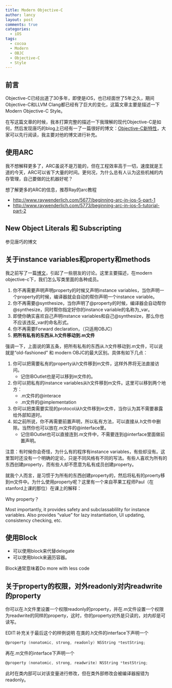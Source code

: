 ```yaml
---
title: Modern Objective-C
author: lancy
layout: post
comments: true
categories:
  - iOS
tags:
  - cocoa
  - Modern
  - OBJC
  - Objective-C
  - Style
---
```

## 前言
Objective-C已经出道了30多年，即使是iOS，也已经面世了5年之久，期间Objective-C和LLVM Clang都已经有了巨大的变化，这篇文章主要是描述一下Modern Objective-C Style。

在写这篇文章的时候，我本打算完整的描述一下我理解的现代Objective-C是如何，然后发现唐巧的blog上已经有一了一篇很好的博文：[Objective-C新特性](http://blog.devtang.com/blog/2012/08/05/use-modern-objective-c/)，大家可以先行阅读，我主要对他的博文进行补充。

## 使用ARC
我不想解释更多了，ARC虽说不是万能的，但在工程效率高于一切，速度就是王道的今天，ARC可以省下大量的时间。更何况，为什么总有人认为这些机械的内存管理，自己要做的比机器好呢？

想了解更多的ARC的信息，推荐Ray的arc教程

* http://www.raywenderlich.com/5677/beginning-arc-in-ios-5-part-1
* http://www.raywenderlich.com/5773/beginning-arc-in-ios-5-tutorial-part-2
## New Object Literals 和 Subscripting
参见唐巧的博文
## 关于instance variables和property和methods
我之前写了一篇[博文](http://gracelancy.com/?p=88)，引起了一些朋友的讨论。这里主要描述，在modern objective-c下，我们怎么写类里面的各种成员。

1. 你不再需要声明声明property的时候又声明instance variables，当你声明一个property的时候，编译器就会自动的帮你声明一个instance variable。
2. 你不再需要@synthesize，当你声明了@property的时候，编译器会自动帮你@synthesize，同时帮你指定好你的instance variable的名称为_var。
3. 即使你确实喜欢自己声明instance variables和自己@synthesize，那么你也不应该违反_var的命名形式。
4. 你不再需要Forward declaration，（只适用OBJC）
5. **把所有私有的东西从.h文件移动到.m文件**

强调一下，上面说的第五条，把所有私有的东西从.h文件移动到.m文件，可以说就是“old-fashioned” 和 modern OBJC的最大区别。具体有如下几点：

1. 你可以把需要私有的property从h文件移到m文件，这样外界将无法直接访问。
    * 记住IBOutlet也是可以移到m文件的。
2. 你可以把私有的instance variables从h文件移到m文件。这里可以移到两个地方：
    * .m文件的@interace
    * .m文件的@implementation
3. 你可以把类需要实现的protocol从h文件移到m文件，当你认为其不需要暴露给外部知道时。
4. 如之前所说，你不再需要前置声明，所以私有方法，可以直接从.h文件中删除。当然你也可以放在.m文件的@interface里。
    * 记住IBOutlet也可以直接连到.m文件中，不需要连到@interface里面做前置声明。
    
注意：有时候你会奇怪，为什么有的程序有instance variables，有些却没有。这里暂时还没有一个明确的定论，只是不同风格有不同的写法。有些人喜欢为所有的东西创建property，而有些人却不愿意为私有成员创建property。

就我个人而言，是习惯于为所有的东西创建property的，然后将私有的proerty移到m文件中。为什么使用property呢？这里有一个来自苹果工程师Paul（在stanford上课的那位）在课上的解释：

Why property？

Most importantly, it provides safety and subclassablility for instance variables. Also provides “value” for lazy instantiation, UI updating, consistency checking, etc.

## 使用Block
* 可以使用block来代替delegate
* 可以使用block来遍历容器。

Block通常意味着Do more with less code

## 关于property的权限，对外readonly对内readwrite的property
你可以在.h文件里设置一个权限readonly的property，并在.m文件设置一个权限为readwrite的同样的property，这时，你的property对外是只读的，对内却是可读写。

EDIT:补充关于最后这个的样例说明
在类的.h文件的interface下声明一个

```objective-c
@property (nonatomic, strong, readonly) NSString *testString;
```

再在.m文件的interface下声明一个

```objective-c
@property (nonatomic, strong, readwrite) NSString *testString;
```
    
此时在类内部可以对该变量进行修改，但在类外部修改会被编译器报错为readonly。



